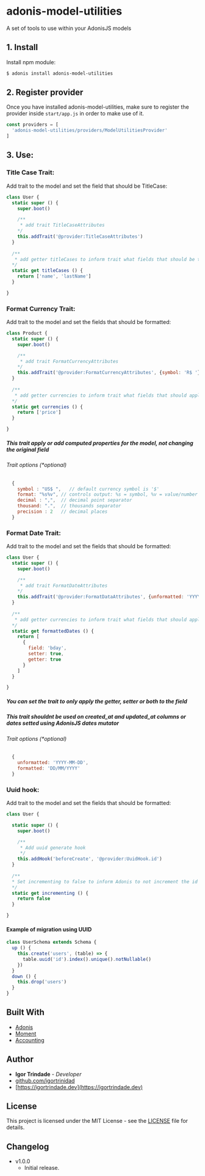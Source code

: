 # adonis-model-utilities
A set of tools to use within your AdonisJS models

## 1. Install

Install npm module:

```bash
$ adonis install adonis-model-utilities
```

## 2. Register provider

Once you have installed adonis-model-utilities, make sure to register the provider inside `start/app.js` in order to make use of it.

```js
const providers = [
  'adonis-model-utilities/providers/ModelUtilitiesProvider'
]
```

## 3. Use:

### Title Case Trait:

Add trait to the model and set the field that should be TitleCase:
```js
class User {
  static super () {
    super.boot()

    /**
     * add trait TitleCaseAttributes
    */
    this.addTrait('@provider:TitleCaseAttributes')
  }
  
  /**
   * add getter titleCases to inform trait what fields that should be treated
  */
  static get titleCases () {
    return ['name', 'lastName']
  }

}
```

### Format Currency Trait:

Add trait to the model and set the fields that should be formatted:
```js
class Product {
  static super () {
    super.boot()

    /**
     * add trait FormatCurrencyAttributes
    */
    this.addTrait('@provider:FormatCurrencyAttributes', {symbol: 'R$ '})
  }
  
  /**
   * add getter currencies to inform trait what fields that should apply the trait
  */
  static get currencies () {
    return ['price']
  }

}
```
##### This trait apply or add computed properties for the model, not changing the original field
###### Trait options (*optional)

```js
  {
    symbol : "US$ ",   // default currency symbol is '$'
    format: "%s%v", // controls output: %s = symbol, %v = value/number (can be object: see below)
    decimal : ",",  // decimal point separator
    thousand: ".",  // thousands separator
    precision : 2   // decimal places
  }

```



### Format Date Trait:

Add trait to the model and set the fields that should be formatted:
```js
class User {
  static super () {
    super.boot()

    /**
     * add trait FormatDateAttributes
    */
    this.addTrait('@provider:FormatDataAttributes', {unformatted: 'YYYY-MM-DD', formatted: 'DD/MM/YY'})
  }
  
  /**
   * add getter currencies to inform trait what fields that should apply the trait
  */
  static get formattedDates () {
    return [
      {
        field: 'bday',
        setter: true,
        getter: true 
      }
    ]
  }

}
```

##### You can set the trait to only apply the getter, setter or both to the field
##### This trait shouldnt be used on created_at and updated_at columns or dates setted using AdonisJS dates mutator

###### Trait options (*optional)

```js
  {
    unformatted: 'YYYY-MM-DD',
    formatted: 'DD/MM/YYYY'
  }

```

### Uuid hook:

Add trait to the model and set the fields that should be formatted:
```js
class User {

  static super () {
    super.boot()

    /**
     * Add uuid generate hook
     */
    this.addHook('beforeCreate', '@provider:UuidHook.id')
  }
  
  /**
  * Set incrementing to false to inform Adonis to not increment the id field
  */
  static get incrementing () {
    return false
  }

}
```

#### Example of migration using UUID
```js
class UserSchema extends Schema {
  up () {
    this.create('users', (table) => {
      table.uuid('id').index().unique().notNullable()
    })
  }
  down () {
    this.drop('users')
  }
}

```

## Built With

* [Adonis](http://adonisjs.com)
* [Moment](http://momentjs.com)
* [Accounting](http://openexchangerates.github.io/accounting.js/)


## Author


* **Igor Trindade** - *Developer*
* [github.com/igortrinidad](https://github.com/igortrinidad)
* [https://igortrindade.dev](https://igortrindade.dev)


## License

This project is licensed under the MIT License - see the [LICENSE](LICENSE) file for details.


## Changelog

- v1.0.0
  - Initial release.
  